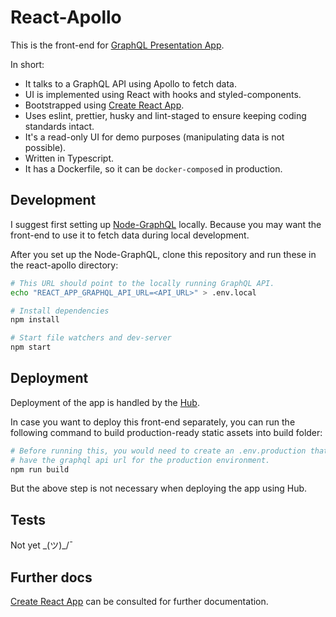 # React-Apollo

This is the front-end for [GraphQL Presentation App](https://chargin.cf).

In short:

- It talks to a GraphQL API using Apollo to fetch data.
- UI is implemented using React with hooks and styled-components.
- Bootstrapped using [Create React App](https://github.com/facebook/create-react-app).
- Uses eslint, prettier, husky and lint-staged to ensure keeping coding standards intact.
- It's a read-only UI for demo purposes (manipulating data is not possible).
- Written in Typescript.
- It has a Dockerfile, so it can be `docker-compose`d in production.

## Development

I suggest first setting up [Node-GraphQL](https://github.com/scriptype/graphql-presentation-node-graphql) locally.
Because you may want the front-end to use it to fetch data during local development.

After you set up the Node-GraphQL, clone this repository and run these in the react-apollo directory:

```sh
# This URL should point to the locally running GraphQL API.
echo "REACT_APP_GRAPHQL_API_URL=<API_URL>" > .env.local

# Install dependencies
npm install

# Start file watchers and dev-server
npm start
```

## Deployment

Deployment of the app is handled by the [Hub](https://github.com/scriptype/graphql-presentation-hub).

In case you want to deploy this front-end separately, you can run the following
command to build production-ready static assets into build folder:

```sh
# Before running this, you would need to create an .env.production that will
# have the graphql api url for the production environment.
npm run build
```

But the above step is not necessary when deploying the app using Hub.

## Tests

Not yet \_(ツ)_/¯

## Further docs

[Create React App](https://github.com/facebook/create-react-app) can be consulted
for further documentation.
